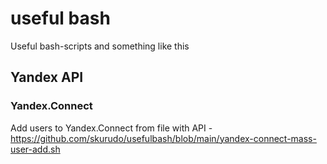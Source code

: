 # useful bash
Useful bash-scripts and something like this

## Yandex API
### Yandex.Connect 
Add users to Yandex.Connect from file with API - https://github.com/skurudo/usefulbash/blob/main/yandex-connect-mass-user-add.sh